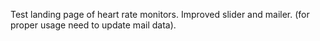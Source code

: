 Test landing page of heart rate monitors.
Improved slider and mailer. (for proper usage need to update mail data).
